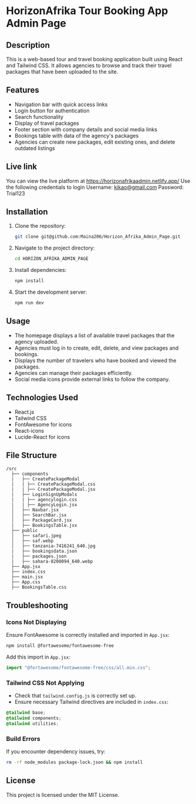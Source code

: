 # HorizonAfrika Tour Booking App Admin Page

## Description

This is a web-based tour and travel booking application built using React and Tailwind CSS. It allows agencies to browse and track their travel packages that have been uploaded to the site.

## Features

- Navigation bar with quick access links
- Login button for authentication
- Search functionality
- Display of travel packages
- Footer section with company details and social media links
- Bookings table with data of the agency's packages
- Agencies can create new packages, edit existing ones, and delete outdated listings

## Live link

You can view the live platform at https://horizonafrikaadmin.netlify.app/
Use the following credentials to login
Username: kikao@gmail.com
Password: Trial123

## Installation

1. Clone the repository:
   ```sh
   git clone git@github.com:Maina206/Horizon_Afrika_Admin_Page.git
   ```
2. Navigate to the project directory:
   ```sh
   cd HORIZON_AFRIKA_ADMIN_PAGE
   ```
3. Install dependencies:
   ```sh
   npm install
   ```
4. Start the development server:
   ```sh
   npm run dev
   ```

## Usage

- The homepage displays a list of available travel packages that the agency uploaded.
- Agencies must log in to create, edit, delete, and view packages and bookings.
- Displays the number of travelers who have booked and viewed the packages.
- Agencies can manage their packages efficiently.
- Social media icons provide external links to follow the company.

## Technologies Used

- React.js
- Tailwind CSS
- FontAwesome for icons
- React-icons
- Lucide-React for icons

## File Structure

```
/src
  ├── components
  |   ├── CreatePackageModal
  |   | ├── CreatePackageModal.css
  |   | ├── CreatePackageModal.jsx
  |   ├── LoginSignUpModals
  |   | ├── agencylogin.css
  |   | ├── AgencyLogin.jsx
  │   ├── Navbar.jsx
  │   ├── SearchBar.jsx
  │   ├── PackageCard.jsx
  |   ├── BookingsTable.jsx
  ├── public
  │   ├── safari.jpeg
  │   ├── saf.webp
  │   ├── tanzania-7416241_640.jpg
  |   ├── bookingsdata.json
  |   ├── packages.json
  |   ├── sahara-8208094_640.webp
  ├── App.jsx
  ├── index.css
  ├── main.jsx
  ├── App.css
  ├── BookingsTable.css
```

## Troubleshooting

### Icons Not Displaying

Ensure FontAwesome is correctly installed and imported in `App.jsx`:

```sh
npm install @fortawesome/fontawesome-free
```

Add this import in `App.jsx`:

```js
import "@fortawesome/fontawesome-free/css/all.min.css";
```

### Tailwind CSS Not Applying

- Check that `tailwind.config.js` is correctly set up.
- Ensure necessary Tailwind directives are included in `index.css`:

```css
@tailwind base;
@tailwind components;
@tailwind utilities;
```

### Build Errors

If you encounter dependency issues, try:

```sh
rm -rf node_modules package-lock.json && npm install
```

## License

This project is licensed under the MIT License.
